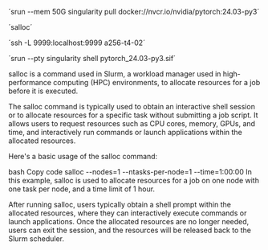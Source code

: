 ´srun --mem 50G singularity pull docker://nvcr.io/nvidia/pytorch:24.03-py3´

´salloc´

´ssh -L 9999:localhost:9999 a256-t4-02´

´srun --pty singularity shell pytorch_24.03-py3.sif´




salloc is a command used in Slurm, a workload manager used in high-performance computing (HPC) environments, to allocate resources for a job before it is executed.

The salloc command is typically used to obtain an interactive shell session or to allocate resources for a specific task without submitting a job script. It allows users to request resources such as CPU cores, memory, GPUs, and time, and interactively run commands or launch applications within the allocated resources.

Here's a basic usage of the salloc command:

bash
Copy code
salloc --nodes=1 --ntasks-per-node=1 --time=1:00:00
In this example, salloc is used to allocate resources for a job on one node with one task per node, and a time limit of 1 hour.

After running salloc, users typically obtain a shell prompt within the allocated resources, where they can interactively execute commands or launch applications. Once the allocated resources are no longer needed, users can exit the session, and the resources will be released back to the Slurm scheduler.